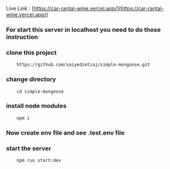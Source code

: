Live Link :
[https://car-rantal-wine.vercel.app/](https://car-rantal-wine.vercel.app/)

### For start this server in localhost you need to do those instruction

### clone this project

```shall
    https://github.com/saiyedimtiaj/simple-mongoose.git
```

### change directory

```shall
    cd simple-mongoose
```

### install node modules

```shall
    npm i
```

### Now create env file and see .test.env file

### start the server

```shall
    npm run start:dev
```
